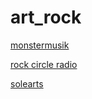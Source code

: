 # art_rock

[monstermusik](http://monstermusik.stream.laut.fm/monstermusik)

[rock circle radio](http://rock-circle-radio.stream.laut.fm/rock-circle-radio)

[solearts](http://solearts.stream.laut.fm/solearts)

